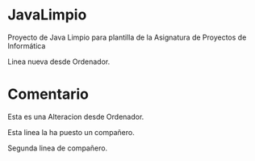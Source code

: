 # JavaLimpio
Proyecto de Java Limpio para plantilla de la Asignatura de Proyectos de Informática

Linea nueva desde Ordenador.

# Comentario
Esta es una Alteracion desde Ordenador.

Esta linea la ha puesto un compañero.

Segunda linea de compañero.
